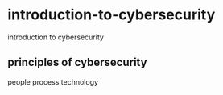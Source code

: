 # introduction-to-cybersecurity
introduction to cybersecurity

## principles of cybersecurity
people
process
technology
